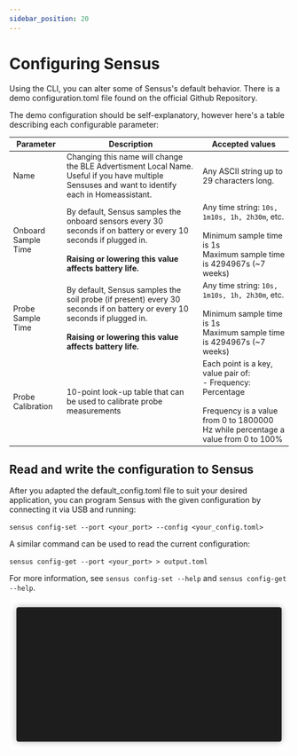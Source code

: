 ```yaml
---
sidebar_position: 20
---
```


# Configuring Sensus

Using the CLI, you can alter some of Sensus's default behavior. There is a demo configuration.toml file found on the official Github Repository.

The demo configuration should be self-explanatory, however here's a table describing each configurable parameter:

| Parameter | Description | Accepted values  |
|---|--|--|
| Name | Changing this name will change the BLE Advertisment Local Name. Useful if you have multiple Sensuses and want to identify each in Homeassistant. | Any ASCII string up to 29 characters long. |
| Onboard Sample Time | By default, Sensus samples the onboard sensors every 30 seconds if on battery or every 10 seconds if plugged in. <br/> <br/>**Raising or lowering this value affects battery life.** | Any time string: `10s, 1m10s, 1h, 2h30m`, etc.<br/><br/>Minimum sample time is 1s<br/>Maximum sample time is 4294967s (~7 weeks) |
| Probe Sample Time | By default, Sensus samples the soil probe (if present) every 30 seconds if on battery or every 10 seconds if plugged in. <br/> <br/>**Raising or lowering this value affects battery life.** | Any time string: `10s, 1m10s, 1h, 2h30m`, etc.<br/><br/>Minimum sample time is 1s<br/>Maximum sample time is 4294967s (~7 weeks) |
| Probe Calibration | 10-point look-up table that can be used to calibrate probe measurements | Each point is a key, value pair of: <br/>- Frequency: Percentage<br/><br/>Frequency is a value from 0 to 1800000 Hz while percentage a value from 0 to 100% |

## Read and write the configuration to Sensus

After you adapted the default_config.toml file to suit your desired application, you can program Sensus with the given configuration by connecting it via USB and running:

`sensus config-set --port <your_port> --config <your_config.toml>`

A similar command can be used to read the current configuration:

`sensus config-get --port <your_port> > output.toml`

For more information, see `sensus config-set --help` and `sensus config-get --help`.

![Sample config flow](./img/configuring.gif)